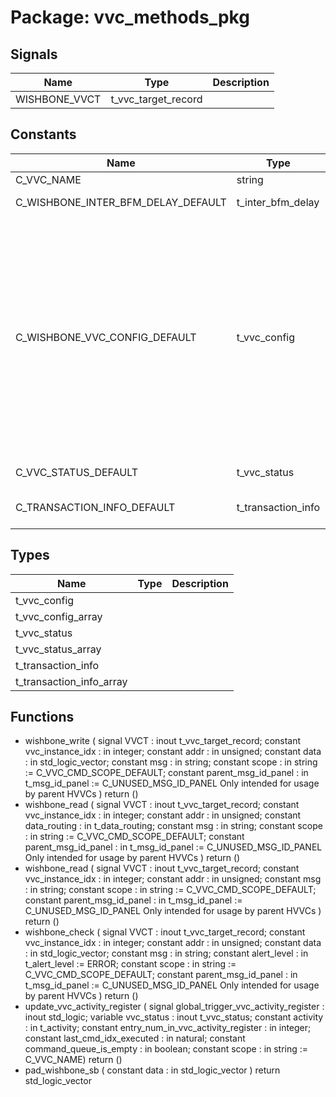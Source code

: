 # Package: vvc_methods_pkg
## Signals
| Name          | Type                | Description |
| ------------- | ------------------- | ----------- |
| WISHBONE_VVCT | t_vvc_target_record |             |
## Constants
| Name                               | Type               | Value                                                                                                                                                                                                                                                                                                                                                                                                                                                                                                                                                                                                                                                                                                                                                                                           | Description |
| ---------------------------------- | ------------------ | ----------------------------------------------------------------------------------------------------------------------------------------------------------------------------------------------------------------------------------------------------------------------------------------------------------------------------------------------------------------------------------------------------------------------------------------------------------------------------------------------------------------------------------------------------------------------------------------------------------------------------------------------------------------------------------------------------------------------------------------------------------------------------------------------- | ----------- |
| C_VVC_NAME                         | string             |  "WISHBONE_VVC"                                                                                                                                                                                                                                                                                                                                                                                                                                                                                                                                                                                                                                                                                                                                                                                 |             |
| C_WISHBONE_INTER_BFM_DELAY_DEFAULT | t_inter_bfm_delay  |  (     delay_type                          => NO_DELAY,     delay_in_time                       => 0 ns,     inter_bfm_delay_violation_severity  => WARNING   )                                                                                                                                                                                                                                                                                                                                                                                                                                                                                                                                                                                                                                 |             |
| C_WISHBONE_VVC_CONFIG_DEFAULT      | t_vvc_config       |  (     inter_bfm_delay                       => C_WISHBONE_INTER_BFM_DELAY_DEFAULT,     cmd_queue_count_max                   => C_CMD_QUEUE_COUNT_MAX,     cmd_queue_count_threshold             => C_CMD_QUEUE_COUNT_THRESHOLD,     cmd_queue_count_threshold_severity    => C_CMD_QUEUE_COUNT_THRESHOLD_SEVERITY,     result_queue_count_max                => C_RESULT_QUEUE_COUNT_MAX,     result_queue_count_threshold_severity => C_RESULT_QUEUE_COUNT_THRESHOLD_SEVERITY,     result_queue_count_threshold          => C_RESULT_QUEUE_COUNT_THRESHOLD,     bfm_config                            => C_WISHBONE_BFM_CONFIG_DEFAULT,     msg_id_panel                          => C_VVC_MSG_ID_PANEL_DEFAULT,     parent_msg_id_panel                   => C_VVC_MSG_ID_PANEL_DEFAULT   ) |             |
| C_VVC_STATUS_DEFAULT               | t_vvc_status       |  (     current_cmd_idx      => 0,     previous_cmd_idx     => 0,     pending_cmd_cnt      => 0   )                                                                                                                                                                                                                                                                                                                                                                                                                                                                                                                                                                                                                                                                                              |             |
| C_TRANSACTION_INFO_DEFAULT         | t_transaction_info |  (     -- Example:     operation           =>  NO_OPERATION,     addr                => (others => '0'),     data                => (others => '0'),     msg                 => (others => ' ')   )                                                                                                                                                                                                                                                                                                                                                                                                                                                                                                                                                                                             |             |
## Types
| Name                     | Type | Description |
| ------------------------ | ---- | ----------- |
| t_vvc_config             |      |             |
| t_vvc_config_array       |      |             |
| t_vvc_status             |      |             |
| t_vvc_status_array       |      |             |
| t_transaction_info       |      |             |
| t_transaction_info_array |      |             |
## Functions
- wishbone_write <font id="function_arguments">(    signal   VVCT                : inout t_vvc_target_record;
    constant vvc_instance_idx    : in    integer;
    constant addr                : in    unsigned;
    constant data                : in    std_logic_vector;
    constant msg                 : in    string;
    constant scope               : in    string         := C_VVC_CMD_SCOPE_DEFAULT;
    constant parent_msg_id_panel : in    t_msg_id_panel := C_UNUSED_MSG_ID_PANEL  Only intended for usage by parent HVVCs
  )</font> <font id="function_return">return ()</font>
- wishbone_read <font id="function_arguments">(    signal   VVCT                : inout t_vvc_target_record;
    constant vvc_instance_idx    : in    integer;
    constant addr                : in    unsigned;
    constant data_routing        : in    t_data_routing;
    constant msg                 : in    string;
    constant scope               : in    string         := C_VVC_CMD_SCOPE_DEFAULT;
    constant parent_msg_id_panel : in    t_msg_id_panel := C_UNUSED_MSG_ID_PANEL  Only intended for usage by parent HVVCs
  )</font> <font id="function_return">return ()</font>
- wishbone_read <font id="function_arguments">(    signal   VVCT                : inout t_vvc_target_record;
    constant vvc_instance_idx    : in    integer;
    constant addr                : in    unsigned;
    constant msg                 : in    string;
    constant scope               : in    string         := C_VVC_CMD_SCOPE_DEFAULT;
    constant parent_msg_id_panel : in    t_msg_id_panel := C_UNUSED_MSG_ID_PANEL  Only intended for usage by parent HVVCs
  )</font> <font id="function_return">return ()</font>
- wishbone_check <font id="function_arguments">(    signal   VVCT                : inout t_vvc_target_record;
    constant vvc_instance_idx    : in    integer;
    constant addr                : in    unsigned;
    constant data                : in    std_logic_vector;
    constant msg                 : in    string;
    constant alert_level         : in    t_alert_level  := ERROR;
    constant scope               : in    string         := C_VVC_CMD_SCOPE_DEFAULT;
    constant parent_msg_id_panel : in    t_msg_id_panel := C_UNUSED_MSG_ID_PANEL  Only intended for usage by parent HVVCs
  )</font> <font id="function_return">return ()</font>
- update_vvc_activity_register <font id="function_arguments">( signal global_trigger_vvc_activity_register : inout std_logic;                                          variable vvc_status                         : inout t_vvc_status;
                                          constant activity                           : in    t_activity;
                                          constant entry_num_in_vvc_activity_register : in    integer;
                                          constant last_cmd_idx_executed              : in    natural;
                                          constant command_queue_is_empty             : in    boolean;
                                          constant scope                              : in    string := C_VVC_NAME)</font> <font id="function_return">return ()</font>
- pad_wishbone_sb <font id="function_arguments">(    constant data : in std_logic_vector
  )</font> <font id="function_return">return std_logic_vector</font>
